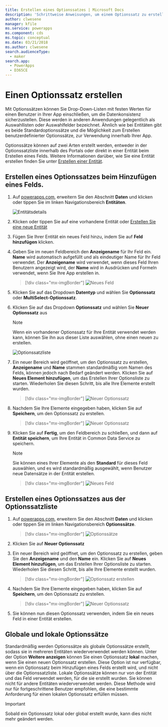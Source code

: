 ```yaml
---
title: Erstellen eines Optionssatzes | Microsoft Docs
description: 'Schrittweise Anweisungen, um einem Optionssatz zu erstellen.'
author: clwesene
manager: kfile
ms.service: powerapps
ms.component: cds
ms.topic: conceptual
ms.date: 03/21/2018
ms.author: clwesene
search.audienceType:
  - maker
search.app:
  - PowerApps
  - D365CE
---
```


# <a name="create-an-option-set"></a>Einen Optionssatz erstellen

Mit Optionssätzen können Sie Drop-Down-Listen mit festen Werten für einen Benutzer in Ihrer App einschließen, um die Datenkonsistenz sicherzustellen. Diese werden in anderen Anwendungen gelegentlich als Auswahllisten oder Auswahlfelder bezeichnet. Ähnlich wie bei Entitäten gibt es beide Standardoptionssätze und die Möglichkeit zum Erstellen benutzerdefinierter Optionssätze, zur Verwendung innerhalb Ihrer App.

Optionssätze können auf zwei Arten erstellt werden, entweder in der Optionssatzliste innerhalb des Portals oder direkt in einer Entität beim Erstellen eines Felds. Weitere Informationen darüber, wie Sie eine Entität erstellen finden Sie unter [Erstellen einer Entität](data-platform-create-entity.md).

## <a name="creating-an-option-set-while-adding-a-field"></a>Erstellen eines Optionssatzes beim Hinzufügen eines Felds.

1. Auf [powerapps.com](https://web.powerapps.com/?utm_source=padocs&utm_medium=linkinadoc&utm_campaign=referralsfromdoc), erweitern Sie den Abschnitt **Daten** und klicken oder tippen Sie im linken Navigationsbereich **Entitäten**.

    ![Entitätsdetails](./media/data-platform-cds-create-entity/entitylist.png "Entitätsliste")

2. Klicken oder tippen Sie auf eine vorhandene Entität oder [Erstellen Sie eine neue Entität](data-platform-create-entity.md)

3. Fügen Sie Ihrer Entität ein neues Feld hinzu, indem Sie auf **Feld hinzufügen** klicken.

4. Geben Sie im neuen Feldbereich den **Anzeigename** für Ihr Feld ein. **Name** wird automatisch aufgefüllt und als eindeutiger Name für Ihr Feld verwendet. Der **Anzeigename** wird verwendet, wenn dieses Feld Ihren Benutzern angezeigt wird, der **Name** wird in Ausdrücken und Formeln verwendet, wenn Sie Ihre App erstellen in.

    > [!div class="mx-imgBorder"] 
    > ![Neues Feld](./media/data-platform-cds-create-entity/newfieldpanel.png "Bereich \"Neues Feld\"")

5. Klicken Sie auf das Dropdown **Datentyp** und wählen Sie **Optionssatz** oder **MultiSelect-Optionssatz**.

6. Klicken Sie auf das Dropdown **Optionssatz** und wählen Sie **Neuer Optionssatz** aus

    > [!NOTE]
    > Wenn ein vorhandener Optionssatz für Ihre Entität verwendet werden kann, können Sie ihn aus dieser Liste auswählen, ohne einen neuen zu erstellen.

    ![Optionssatzliste](./media/data-platform-cds-newoptionset/fieldpanel-1.png "Optionssatzliste")

7. Ein neuer Bereich wird geöffnet, um den Optionssatz zu erstellen, **Anzeigename** und **Name** stammen standardmäßig vom Namen des Felds, können jedoch nach Bedarf geändert werden. Klicken Sie auf **Neues Element hinzufügen**, um das Erstellen Ihrer Optionsliste zu starten. Wiederholen Sie diesen Schritt, bis alle Ihre Elemente erstellt wurden.

    > [!div class="mx-imgBorder"] 
    > ![Neuer Optionssatz](./media/data-platform-cds-newoptionset/field-optionsetpanel.png "Neuer Optionssatz")

8. Nachdem Sie Ihre Elemente eingegeben haben, klicken Sie auf **Speichern**, um den Optionssatz zu erstellen.

    > [!div class="mx-imgBorder"] 
    > ![Neuer Optionssatz](./media/data-platform-cds-newoptionset/field-optionsetpanel-values.png "Neuer Optionssatz")

9. Klicken Sie auf **Fertig**, um den Feldbereich zu schließen, und dann auf **Entität speichern**, um Ihre Entität in Common Data Service zu speichern.

    > [!NOTE]
    > Sie können eines Ihrer Elemente als den **Standard** für dieses Feld auswählen, und es wird standardmäßig ausgewählt, wenn Benutzer neue Datensätze in der Entität erstellen.

    > [!div class="mx-imgBorder"] 
    > ![Neues Feld](./media/data-platform-cds-newoptionset/fieldpanel-2.png "Bereich \"Neues Feld\"")

## <a name="creating-an-option-set-from-the-option-set-list"></a>Erstellen eines Optionssatzes aus der Optionssatzliste

1. Auf [powerapps.com](https://web.powerapps.com/?utm_source=padocs&utm_medium=linkinadoc&utm_campaign=referralsfromdoc), erweitern Sie den Abschnitt **Daten** und klicken oder tippen Sie im linken Navigationsbereich **Optionssätze**.

    > [!div class="mx-imgBorder"] 
    > ![Optionssätze](./media/data-platform-cds-newoptionset/optionsetlist.png "Optionssatzliste")

2. Klicken Sie auf **Neuer Optionssatz**

3. Ein neuer Bereich wird geöffnet, um den Optionssatz zu erstellen, geben Sie den **Anzeigename** und den **Name** ein. Klicken Sie auf **Neues Element hinzufügen**, um das Erstellen Ihrer Optionsliste zu starten. Wiederholen Sie diesen Schritt, bis alle Ihre Elemente erstellt wurden.

    > [!div class="mx-imgBorder"] 
    > ![Optionssatz erstellen](./media/data-platform-cds-newoptionset/optionset-create.png "Optionssatz erstellen")

4. Nachdem Sie Ihre Elemente eingegeben haben, klicken Sie auf **Speichern**, um den Optionssatz zu erstellen.

    > [!div class="mx-imgBorder"] 
    > ![Neuer Optionssatz](./media/data-platform-cds-newoptionset/optionset-create-values.png "Neuer Optionssatz")

5. Sie können nun diesen Optionssatz verwenden, indem Sie ein neues Feld in einer Entität erstellen.

## <a name="global-and-local-option-sets"></a>Globale und lokale Optionssätze

Standardmäßig werden Optionssätze als globale Optionssätze erstellt, sodass sie in mehreren Entitäten wiederverwendet werden können. Unter der Option **Weitere anzeigen** können Sie einen Optionssatz **lokal** machen, wenn Sie einen neuen Optionssatz erstellen. Diese Option ist nur verfügbar, wenn ein Optionssatz beim Hinzufügen eines Felds erstellt wird, und nicht über die Optionssatzliste. Lokale Optionssätze können nur von der Entität und das Feld verwendet werden, für die sie erstellt wurden. Sie können nicht für andere Entitäten wiederverwendet werden. Diese Methode wird nur für fortgeschrittene Benutzer empfohlen, die eine bestimmte Anforderung für einen lokalen Optionssatz erfüllen müssen.

> [!IMPORTANT]
> Sobald ein Optionssatz lokal oder global erstellt wurde, kann dies nicht mehr geändert werden.
